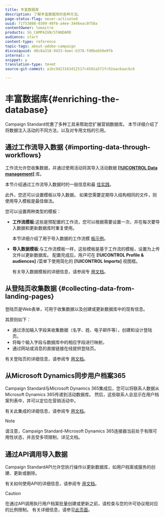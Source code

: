 ```yaml
---
title: 丰富数据库
description: 了解丰富数据库的各种方法。
page-status-flag: never-activated
uuid: 71f53808-0309-49f6-a4ee-3446eac9758a
contentOwner: lemaitre
products: SG_CAMPAIGN/STANDARD
audience: start
content-type: reference
topic-tags: about-adobe-campaign
discoiquuid: d8c8a318-9433-4aec-b378-fd0beb50e9fb
internal: n
snippet: y
translation-type: tm+mt
source-git-commit: a1bc9d23163d12517c4501a572fc92aac6aacbc6

---
```



# 丰富数据库{#enriching-the-database}

Campaign Standard优惠了多种工具来帮助您扩展营销数据库。 本节详细介绍了将数据注入活动的不同方法，以及对专用文档的引用。

## 通过工作流导入数据 {#importing-data-through-workflows}

工作流允许您收集数据，并通过使用活动将其导入活动数据 [**[!UICONTROL Data management]**](../../automating/using/about-data-management-activities.md) 库。

本节介绍通过工作流导入数据时的一般信息和最 [佳实践](../../automating/using/importing-data.md)。

此外，您还可以设置模板以导入数据。 如果您需要定期导入结构相同的文件，则使用导入模板是最佳做法。

您可以设置两种类型的模板：

* **工作流模板**:这些是预配置的工作流，您可以根据需要设置一次，并在每次要导入数据和更新数据库时重复使用。

   本节详细介绍了用于导入数据的工作流模 [板示例](../../automating/using/importing-data.md#example--import-workflow-template)。

* **导入数据模板**:与工作流模板一样，这些模板是基于工作流的模板，设置为上传文件以更新数据库。 配置完成后，用户可在 **[!UICONTROL Profile & audiences]** /菜单下使用简化的 **[!UICONTROL Imports]** 视图框。

   有关导入数据模板的详细信息，请参阅专 [用文档](../../automating/using/importing-data-with-import-templates.md)。

## 从登陆页收集数据 {#collecting-data-from-landing-pages}

登陆页是Web表单，可用于收集数据以及创建或更新数据库中的现有信息。

其原则如下：

* 通过添加输入字段来收集数据（名字、姓、电子邮件等），创建和设计登陆页。
* 将每个输入字段与数据库中的相应字段进行映射。
* 通过网站或消息的直接链接在线提供登陆页。

有关登陆页的详细信息，请参阅专 [用文档](../../channels/using/getting-started-with-landing-pages.md)。

## 从Microsoft Dynamics同步用户档案365

Campaign Standard与Microsoft Dynamics 365集成后，您可以将联系人数据从Microsoft Dynamics 365传递到活动数据库。
然后，这些联系人会显示在用户档案列表中，并可以定位在营销活动中。

有关此集成的详细信息，请参阅专 [用文档](../../integrating/using/working-with-campaign-standard-and-microsoft-dynamics-365.md)。

>[!NOTE]
>
>请注意，Campaign Standard-Microsoft Dynamics 365连接器当前处于有限可用性状态，并且受多项限制，详见文档。

## 通过API调用导入数据

Campaign StandardAPI允许您执行操作以更新数据库，如用户档案或服务的创建、更新或删除。

有关如何使用API的详细信息，请参阅专 [用文档](../../api/using/about-campaign-standard-apis.md)。

>[!CAUTION]
>
>在通过API调用执行用户档案批量创建或更新之前，请检查与您的许可协议相对应的比例限制。 有关详细信息，请参见[此页面](https://helpx.adobe.com/legal/product-descriptions/campaign-standard.html#ITInfrastructureResourcesbyActiveProfilesTiers)。
